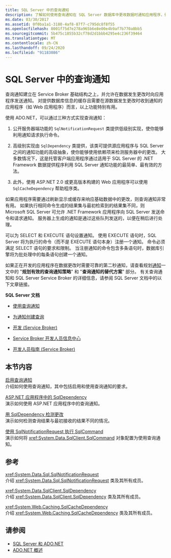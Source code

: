 ```yaml
---
title: SQL Server 中的查询通知
description: 了解如何使用查询通知在 SQL Server 数据库中更改数据时通知应用程序，例如，刷新应用程序显示。
ms.date: 03/30/2017
ms.assetid: 0f0ba1a1-3180-4af8-87f7-c795dc8f8f55
ms.openlocfilehash: 8001f75d7e278a965b6e8e00e4b9af7b770a8bb5
ms.sourcegitcommit: 5b475c1855b32cf78d2d1bbb4295e4c236f39464
ms.translationtype: MT
ms.contentlocale: zh-CN
ms.lasthandoff: 09/24/2020
ms.locfileid: "91183086"
---
```

# <a name="query-notifications-in-sql-server"></a>SQL Server 中的查询通知

查询通知建立在 Service Broker 基础结构之上，并允许在数据发生更改时向应用程序发送通知。 对提供数据库信息的缓存且需要在源数据发生更改时收到通知的应用程序（如 Web 应用程序）而言，以上功能特别有用。  
  
 使用 ADO.NET，可以通过三种方式实现查询通知：  
  
1. 公开服务器端功能的 `SqlNotificationRequest` 类提供低级别实现，使你能够利用通知请求执行命令。  
  
2. 高级别实现由 `SqlDependency` 类提供，该类可提供源应用程序与 SQL Server 之间的通知功能的高级抽象，使你能够使用依赖项来检测服务器中的更改。 大多数情况下，这是托管客户端应用程序通过适用于 SQL Server 的 .NET Framework 数据提供程序利用 SQL Server 通知功能的最简单、最有效的方法。  
  
3. 此外，使用 ASP.NET 2.0 或更高版本构建的 Web 应用程序可以使用 `SqlCacheDependency` 帮助程序类。  
  
 如果应用程序需要通过刷新显示或缓存来响应基础数据中的更改，则查询通知非常有用。 如果执行相同命令生成的结果集与最初检索到的结果集不同，则 Microsoft SQL Server 可允许 .NET Framework 应用程序向 SQL Server 发送命令和请求通知。 服务器上生成的通知是通过这些队列发送的，以便在稍后进行处理。  
  
 可以为 SELECT 和 EXECUTE 语句设置通知。 使用 EXECUTE 语句时，SQL Server 将为执行的命令（而不是 EXECUTE 语句本身）注册一个通知。 命令必须满足 SELECT 语句的要求和限制。 当注册通知的命令包含多条语句时，数据库引擎将为批处理中的每条语句创建一个通知。  
  
 如果正在开发的应用程序在数据更改时需要可靠的第二秒通知，请查看规划[通知](/previous-versions/sql/sql-server-2008-r2/ms187528(v=sql.105))一文中的 "**规划有效的查询通知策略**" 和 "**查询通知的替代方案**" 部分。 有关查询通知和 SQL Server Service Broker 的详细信息，请参阅 SQL Server 文档中的以下文章链接。  
  
 **SQL Server 文档**  
  
- [使用查询通知](/previous-versions/sql/sql-server-2008-r2/ms175110(v=sql.105))  
  
- [为通知创建查询](/previous-versions/sql/sql-server-2008-r2/ms181122(v=sql.105))  
  
- [开发 (Service Broker)](/previous-versions/sql/sql-server-2008-r2/bb522889(v=sql.105))  
  
- [Service Broker 开发人员信息中心](/previous-versions/sql/sql-server-2008-r2/ms166100(v=sql.105))  
  
- [开发人员指南 (Service Broker)](/previous-versions/sql/sql-server-2008-r2/bb522908(v=sql.105))  
  
## <a name="in-this-section"></a>本节内容  

 [启用查询通知](enabling-query-notifications.md)  
 介绍如何使用查询通知，其中包括启用和使用查询通知的要求。  
  
 [ASP.NET 应用程序中的 SqlDependency](sqldependency-in-an-aspnet-app.md)  
 演示如何使用 ASP.NET 应用程序中的查询通知。  
  
 [用 SqlDependency 检测更改](detecting-changes-with-sqldependency.md)  
 演示如何检测查询结果与最初接收的结果不同的情况。  
  
 [使用 SqlNotificationRequest 执行 SqlCommand](sqlcommand-execution-with-a-sqlnotificationrequest.md)  
 演示如何将 <xref:System.Data.SqlClient.SqlCommand> 对象配置为使用查询通知。  
  
## <a name="reference"></a>参考  

 <xref:System.Data.Sql.SqlNotificationRequest>  
 介绍 <xref:System.Data.Sql.SqlNotificationRequest> 类及其所有成员。  
  
 <xref:System.Data.SqlClient.SqlDependency>  
 介绍 <xref:System.Data.SqlClient.SqlDependency> 类及其所有成员。  
  
 <xref:System.Web.Caching.SqlCacheDependency>  
 介绍 <xref:System.Web.Caching.SqlCacheDependency> 类及其所有成员。  
  
## <a name="see-also"></a>请参阅

- [SQL Server 和 ADO.NET](index.md)
- [ADO.NET 概述](../ado-net-overview.md)
